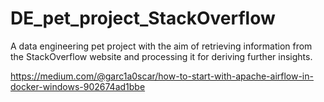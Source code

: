 # DE_pet_project_StackOverflow
A data engineering pet project with the aim of retrieving information from the StackOverflow website and processing it for deriving further insights.


<https://medium.com/@garc1a0scar/how-to-start-with-apache-airflow-in-docker-windows-902674ad1bbe>
